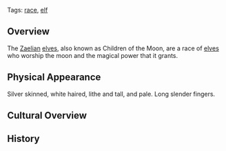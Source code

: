 Tags: [race](Races), [elf](Elves)

## Overview

The [Zaelian](Zaelian) [elves](Elves), also known as Children of the Moon, are a race of [elves](Elves) who worship the moon and the magical power that it grants. 

## Physical Appearance

Silver skinned, white haired, lithe and tall, and pale. Long slender fingers.

## Cultural Overview



## History



